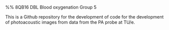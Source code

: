 %% 8QB16 DBL Blood oxygenation 
Group 5

This is a Github repository for the development of code for the development of photoacoustic images from data from the PA probe at TU/e.
